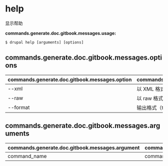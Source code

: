 # help
显示帮助

**commands.generate.doc.gitbook.messages.usage:**
```
$ drupal help [arguments] [options]
```

## commands.generate.doc.gitbook.messages.options
commands.generate.doc.gitbook.messages.option | commands.generate.doc.gitbook.messages.details
-------|-------------
--xml | 以 XML 格式输出
--raw | 以 raw 格式输出
--format | 输出格式（txt, xml, json, or md）

## commands.generate.doc.gitbook.messages.arguments
commands.generate.doc.gitbook.messages.argument | commands.generate.doc.gitbook.messages.details
---------|-------------
command_name | commands.help.arguments.command-name

